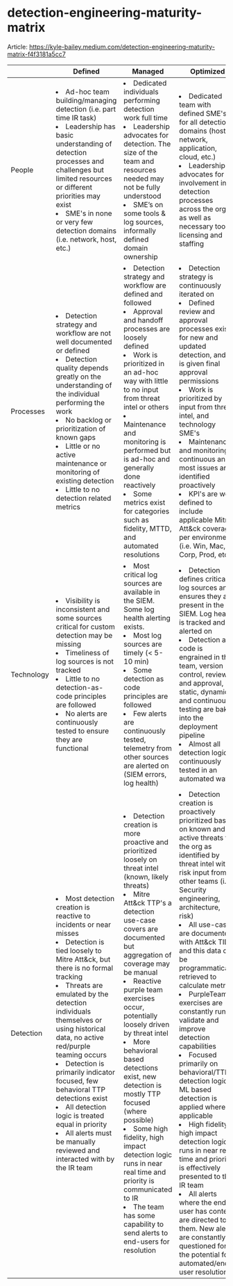 # detection-engineering-maturity-matrix

Article: https://kyle-bailey.medium.com/detection-engineering-maturity-matrix-f4f3181a5cc7

|            | Defined                                                                                                                                                                                                                                                                                                                                                                                                                                                                                                | Managed                                                                                                                                                                                                                                                                                                                                                                                                                                                                                                                                                                                                         | Optimized                                                                                                                                                                                                                                                                                                                                                                                                                                                                                                                                                                                                                                                                                                                                                                                                      |
|------------|--------------------------------------------------------------------------------------------------------------------------------------------------------------------------------------------------------------------------------------------------------------------------------------------------------------------------------------------------------------------------------------------------------------------------------------------------------------------------------------------------------|-----------------------------------------------------------------------------------------------------------------------------------------------------------------------------------------------------------------------------------------------------------------------------------------------------------------------------------------------------------------------------------------------------------------------------------------------------------------------------------------------------------------------------------------------------------------------------------------------------------------|----------------------------------------------------------------------------------------------------------------------------------------------------------------------------------------------------------------------------------------------------------------------------------------------------------------------------------------------------------------------------------------------------------------------------------------------------------------------------------------------------------------------------------------------------------------------------------------------------------------------------------------------------------------------------------------------------------------------------------------------------------------------------------------------------------------|
| People     | <li>Ad-hoc team building/managing detection (i.e. part time IR task) <li>Leadership has basic understanding of detection processes and challenges but limited resources or different priorities may exist <li>SME's in none or very few detection domains (i.e. network, host, etc.)                                                                                                                                                                                                               | <li>Dedicated individuals performing detection work full time <li>Leadership advocates for detection. The size of the team and resources needed may not be fully understood <li>SME’s on some tools & log sources, informally defined domain ownership                                                                                                                                                                                                                                                                                                                                                    | <li>Dedicated team with defined SME's for all detection domains (host, network, application, cloud, etc.) <li>Leadership advocates for involvement in detection processes across the org, as well as necessary tools, licensing and staffing                                                                                                                                                                                                                                                                                                                                                                                                                                                                                                                                                                            |
| Processes  | <li>Detection strategy and workflow are not well documented or defined <li>Detection quality depends greatly on the understanding of the individual performing the work <li>No backlog or prioritization of known gaps <li>Little or no active maintenance or monitoring of existing detection <li>Little to no detection related metrics                                                                                                                                                         | <li>Detection strategy and workflow are defined and followed <li>Approval and handoff processes are loosely defined  <li>Work is prioritized in an ad-hoc way with little to no input from threat intel or others <li>Maintenance and monitoring is performed but is ad-hoc and generally done reactively  <li>Some metrics exist for categories such as fidelity, MTTD, and automated resolutions                                                                                                                                                                                                          | <li>Detection strategy is continuously iterated on <li>Defined review and approval processes exist for new and updated detection, and IR is given final approval permissions <li>Work is prioritized by input from threat intel, and technology SME's <li>Maintenance and monitoring is continuous and most issues are identified proactively <li>KPI's are well defined to include applicable Mitre Att&ck coverage per environment (i.e. Win, Mac, Corp, Prod, etc.)                                                                                                                                                                                                                                                                                                                                                  |
| Technology | <li>Visibility is inconsistent and some sources critical for custom detection may be missing <li>Timeliness of log sources is not tracked <li>Little to no detection-as-code principles are followed <li>No alerts are continuously tested to ensure they are functional                                                                                                                                                                                                                          | <li>Most critical log sources are available in the SIEM. Some log health alerting exists. <li>Most log sources are timely (< 5-10 min) <li>Some detection as code principles are followed <li>Few alerts are continuously tested, telemetry from other sources are alerted on (SIEM errors, log health)                                                                                                                                                                                                                                                                                                      | <li>Detection defines critical log sources and ensures they are present in the SIEM. Log health is tracked and alerted on <li>Detection as code is engrained in the team, version control, review and approval, static, dynamic and continuous testing are baked into the deployment pipeline <li>Almost all detection logic is continuously tested in an automated way                                                                                                                                                                                                                                                                                                                                                                                                                                                           |
| Detection  | <li>Most detection creation is reactive to incidents or near misses <li>Detection is tied loosely to Mitre Att&ck, but there is no formal tracking <li>Threats are emulated by the detection individuals themselves or using historical data, no active red/purple teaming occurs <li>Detection is primarily indicator focused, few behavioral TTP detections exist <li>All detection logic is treated equal in priority <li>All alerts must be manually reviewed and interacted with by the IR team | <li>Detection creation is more proactive and prioritized loosely on threat intel (known, likely threats) <li>Mitre Att&ck TTP's a detection use-case covers are documented but aggregation of coverage may be manual <li>Reactive purple team exercises occur, potentially loosely driven by threat intel <li>More behavioral based detections exist, new detection is mostly TTP focused (where possible)  <li>Some high fidelity, high impact detection logic runs in near real time and priority is communicated to IR <li>The team has some capability to send alerts to end-users for resolution | <li>Detection creation is proactively prioritized based on known and active threats to the org as identified by threat intel with risk input from other teams (i.e Security engineering, architecture, risk) <li>All use-cases are documented with Att&ck TID's and this data can be programmatically retrieved to calculate metrics <li>PurpleTeam exercises are constantly run to validate and improve detection capabilities   <li>Focused primarily on behavioral/TTP detection logic. ML based detection is applied where applicable <li>High fidelity, high impact detection logic runs in near real time and priority is effectively presented to the IR team <li>All alerts where the end-user has context are directed to them. New alerts are constantly questioned for the potential for automated/end-user resolution |
